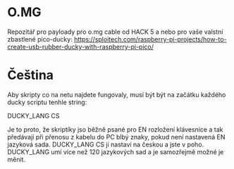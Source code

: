 # O.MG
Repozitář pro payloady pro o.mg cable od HACK 5 a nebo pro vaše valstní zbastlené pico-ducky: https://sploitech.com/raspberry-pi-projects/how-to-create-usb-rubber-ducky-with-raspberry-pi-pico/

# Čeština
Aby skripty co na netu najdete fungovaly, musí být být na začátku každého ducky scriptu tenhle string:

DUCKY_LANG CS

Je to proto, že skriptíky jso běžně psané pro EN rozložení klávesnice a tak předávají při přenosu z kabelu do PC blbý znaky, pokud není nastavená EN jazyková sada. DUCKY_LANG CS ji nastaví na českou a jste v poho. DUCKY_LANG umí více než 120 jazykových sad a je samozřejmě možné je měnit.
